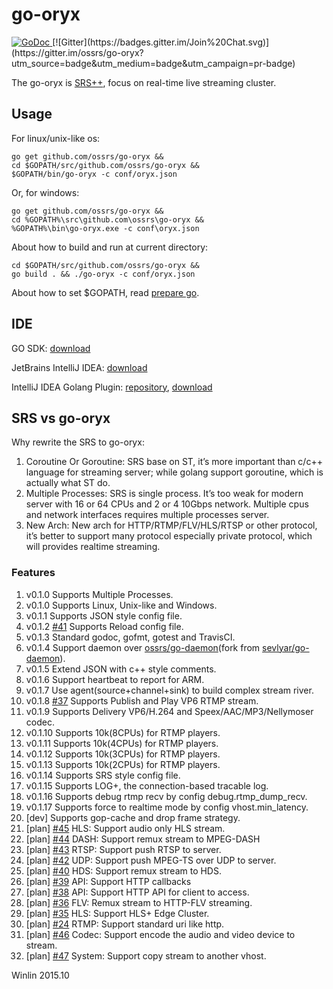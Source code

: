 # go-oryx

<a href="https://godoc.org/github.com/ossrs/go-oryx">
    <img src="https://godoc.org/github.com/ossrs/go-oryx?status.svg" alt="GoDoc">
</a>
[![Gitter](https://badges.gitter.im/Join%20Chat.svg)](https://gitter.im/ossrs/go-oryx?utm_source=badge&utm_medium=badge&utm_campaign=pr-badge)

The go-oryx is [SRS++][srs], focus on real-time live streaming cluster.

## Usage

For linux/unix-like os:

```
go get github.com/ossrs/go-oryx &&
cd $GOPATH/src/github.com/ossrs/go-oryx &&
$GOPATH/bin/go-oryx -c conf/oryx.json
```

Or, for windows:

```
go get github.com/ossrs/go-oryx &&
cd %GOPATH%\src\github.com\ossrs\go-oryx &&
%GOPATH%\bin\go-oryx.exe -c conf\oryx.json
```

About how to build and run at current directory:

```
cd $GOPATH/src/github.com/ossrs/go-oryx &&
go build . && ./go-oryx -c conf/oryx.json
```

About how to set $GOPATH, read [prepare go][go-prepare].

## IDE

GO SDK: [download][go-download]

JetBrains IntelliJ IDEA: [download][go-ide]

IntelliJ IDEA Golang Plugin: [repository][go-ide-plugin], [download][go-ide-plugin-download]

## SRS vs go-oryx

Why rewrite the SRS to go-oryx:

1. Coroutine Or Goroutine: SRS base on ST, it’s more important than c/c++ language for streaming server; while golang support goroutine, which is actually what ST do.
1. Multiple Processes: SRS is single process. It’s too weak for modern server with 16 or 64 CPUs and 2 or 4 10Gbps network. Multiple cpus and network interfaces requires multiple processes server.
1. New Arch: New arch for HTTP/RTMP/FLV/HLS/RTSP or other protocol, it’s better to support many protocol especially private protocol, which will provides realtime streaming.

### Features

1. v0.1.0 Supports Multiple Processes.
1. v0.1.0 Supports Linux, Unix-like and Windows.
1. v0.1.1 Supports JSON style config file.
1. v0.1.2 [#41](../../issues/41) Supports Reload config file.
1. v0.1.3 Standard godoc, gofmt, gotest and TravisCI.
1. v0.1.4 Support daemon over [ossrs/go-daemon][go-daemon](fork from [sevlyar/go-daemon][fork-go-daemon]).
1. v0.1.5 Extend JSON with c++ style comments.
1. v0.1.6 Support heartbeat to report for ARM.
1. v0.1.7 Use agent(source+channel+sink) to build complex stream river.
1. v0.1.8 [#37](../../issues/37) Supports Publish and Play VP6 RTMP stream.
1. v0.1.9 Supports Delivery VP6/H.264 and Speex/AAC/MP3/Nellymoser codec.
1. v0.1.10 Supports 10k(8CPUs) for RTMP players.
1. v0.1.11 Supports 10k(4CPUs) for RTMP players.
1. v0.1.12 Supports 10k(3CPUs) for RTMP players.
1. v0.1.13 Supports 10k(2CPUs) for RTMP players.
1. v0.1.14 Supports SRS style config file.
1. v0.1.15 Supports LOG+, the connection-based tracable log.
1. v0.1.16 Supports debug rtmp recv by config debug.rtmp_dump_recv.
1. v0.1.17 Supports force to realtime mode by config vhost.min_latency.
1. [dev] Supports gop-cache and drop frame strategy.
1. [plan] [#45](../../issues/45) HLS: Support audio only HLS stream. 
1. [plan] [#44](../../issues/44) DASH: Support remux stream to MPEG-DASH
1. [plan] [#43](../../issues/43) RTSP: Support push RTSP to server.
1. [plan] [#42](../../issues/42) UDP: Support push MPEG-TS over UDP to server.
1. [plan] [#40](../../issues/40) HDS: Support remux stream to HDS. 
1. [plan] [#39](../../issues/39) API: Support HTTP callbacks
1. [plan] [#38](../../issues/38) API: Support HTTP API for client to access. 
1. [plan] [#36](../../issues/36) FLV: Remux stream to HTTP-FLV streaming.
1. [plan] [#35](../../issues/35) HLS: Support HLS+ Edge Cluster.
1. [plan] [#24](../../issues/24) RTMP: Support standard uri like http. 
1. [plan] [#46](../../issues/46) Codec: Support encode the audio and video device to stream.
1. [plan] [#47](../../issues/47) System: Support copy stream to another vhost.

Winlin 2015.10

[srs]: https://github.com/ossrs/srs

[go-download]: http://www.golangtc.com/download
[go-prepare]: http://blog.csdn.net/win_lin/article/details/40618671
[go-ide]: http://www.jetbrains.com/idea/download
[go-ide-plugin]: https://github.com/go-lang-plugin-org/go-lang-idea-plugin
[go-ide-plugin-download]: https://plugins.jetbrains.com/plugin/5047
[go-daemon]: http://github.com/ossrs/go-daemon
[fork-go-daemon]: http://github.com/sevlyar/go-daemon
